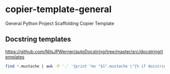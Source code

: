 # copier-template-general

General Python Project Scaffolding Copier Template

## Docstring templates

https://github.com/NilsJPWerner/autoDocstring/tree/master/src/docstring/templates

```bash
find *.mustache | awk -F '.' '{print "mv "$1".mustache \"{% if docstring_template == '\''"$1"'\'' %}"$1".mustache{% endif %}\""}'
```



